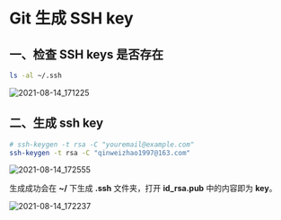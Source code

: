 # Git 生成 SSH key

## 一、检查 SSH keys 是否存在

```bash
ls -al ~/.ssh
```

![2021-08-14_171225](https://img.qinweizhao.com/2021/08/2021-08-14_171225.png)

## 二、生成 ssh key

```bash
# ssh-keygen -t rsa -C "youremail@example.com"
ssh-keygen -t rsa -C "qinweizhao1997@163.com"
```

![2021-08-14_172555](https://img.qinweizhao.com/2021/08/2021-08-14_172555.png)

生成成功会在 **~/** 下生成 **.ssh** 文件夹，打开 **id_rsa.pub** 中的内容即为 **key**。

![2021-08-14_172237](https://img.qinweizhao.com/2021/08/2021-08-14_172237.png)
